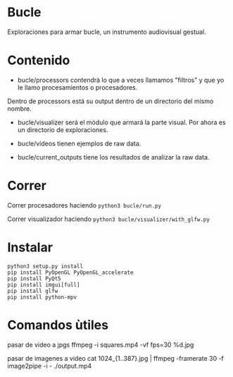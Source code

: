 Bucle
===================


Exploraciones para armar bucle, un instrumento audiovisual gestual.


# Contenido

* bucle/processors contendrà lo que a veces llamamos "filtros" y que yo le llamo procesamientos o procesadores. 

Dentro de processors está su output dentro de un directorio del mismo nombre.


* bucle/visualizer será el módulo que armará la parte visual. Por ahora es un directorio de exploraciones.


* bucle/videos tienen ejemplos de raw data.

* bucle/current_outputs tiene los resultados de analizar la raw data.

# Correr

Correr procesadores haciendo `python3 bucle/run.py`

Correr visualizador haciendo `python3 bucle/visualizer/with_glfw.py`

# Instalar

```
python3 setup.py install
pip install PyOpenGL PyOpenGL_accelerate
pip install PyQt5
pip install imgui[full]
pip install glfw
pip install python-mpv
```


# Comandos ùtiles
pasar de video a jpgs
ffmpeg -i squares.mp4 -vf fps=30 %d.jpg

pasar de imagenes a video
cat 1024_{1..387}.jpg | ffmpeg -framerate 30 -f image2pipe -i - ./output.mp4


